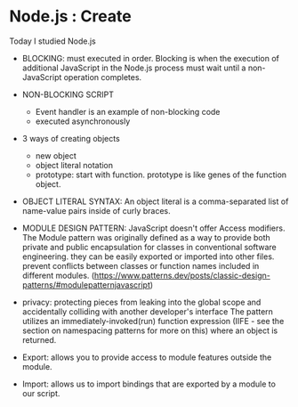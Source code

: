 # Node.js : Create

Today I studied Node.js

- BLOCKING: must executed in order. Blocking is when the execution of additional JavaScript in the Node.js process must wait until a non-JavaScript operation completes.
- NON-BLOCKING SCRIPT
  - Event handler is an example of non-blocking code 
  - executed asynchronously



- 3 ways of creating objects
  - new object
  - object literal notation
  - prototype: start with function. prototype is like genes of the function object. 



- OBJECT LITERAL SYNTAX: An object literal is a comma-separated list of name-value pairs inside of curly braces.

- MODULE DESIGN PATTERN: JavaScript doesn't offer Access modifiers. The Module pattern was originally defined as a way to provide both private and public encapsulation for classes in conventional software engineering.
 they can be easily exported or imported into other files.
 prevent conflicts between classes or function names included in different modules.
 (https://www.patterns.dev/posts/classic-design-patterns/#modulepatternjavascript)


- privacy: protecting pieces from leaking into the global scope and accidentally colliding with another developer's interface
The pattern utilizes an immediately-invoked(run) function expression (IIFE - see the section on namespacing patterns for more on this) where an object is returned.


- Export: allows you to provide access to module features outside the module.
- Import: allows us to import bindings that are exported by a module to our script.